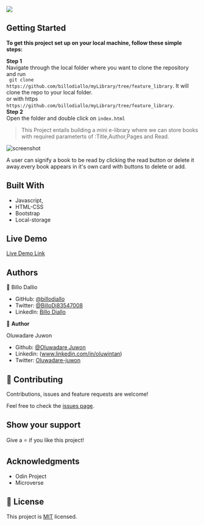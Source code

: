 ![](https://img.shields.io/badge/Microverse-blueviolet)


## Getting Started

**To get this project set up on your local machine, follow these simple steps:**

**Step 1**<br>
Navigate through the local folder where you want to clone the repository and run<br>
` git clone https://github.com/billodiallo/myLibrary/tree/feature_library`. It will clone the repo to your local folder.<br>
or with https<br>
`https://github.com/billodiallo/myLibrary/tree/feature_library`.<br>
**Step 2**<br>
Open the folder and double click on `index.html`


> This Project entails building a mini e-library where we can store books with required parameterts of :Title,Author,Pages and Read.

![screenshot]()

A user can signify a book to be read by clicking the read button or delete it away.every book appears in it's own card with buttons to delete or add.


## Built With

- Javascript,
- HTML-CSS
- Bootstrap
- Local-storage

## Live Demo

[Live Demo Link]()


## Authors

👤 Billo Dallio

- GitHub: [@billodiallo](https://github.com/billodiallo)
- Twitter: [@BilloDi83547008](https://twitter.com/BilloDi83547008)
- LinkedIn: [Billo Diallo](https://www.linkedin.com/in/mabillodiallo/)

👤 **Author**

Oluwadare Juwon

- Github: [@Oluwadare Juwon](https://github.com/wintan1418)
- Linkedin: (www.linkedin.com/in/oluwintan)
- Twitter: [Oluwadare-juwon](https://twitter.com/@oluwadarejuwon)


## 🤝 Contributing

Contributions, issues and feature requests are welcome!

Feel free to check the [issues page](issues/).

## Show your support

Give a ⭐️ if you like this project!

## Acknowledgments

- Odin Project
- Microverse

## 📝 License

This project is [MIT](https://opensource.org/licenses/MIT) licensed.
